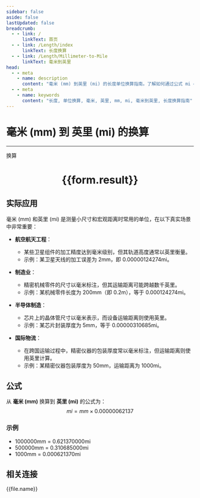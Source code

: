 ```yaml
---
sidebar: false
aside: false
lastUpdated: false
breadcrumb:
  - - link: /
      linkText: 首页
  - - link: /Length/index
      linkText: 长度换算
  - - link: /Length/Millimeter-to-Mile
      linkText: 毫米到英里
head:
  - - meta
    - name: description
      content: "毫米 (mm) 到英里 (mi) 的长度单位换算指南。了解如何通过公式 mi = mm × 0.00000062137 换算为英里。"
  - - meta
    - name: keywords
      content: "长度, 单位换算, 毫米, 英里, mm, mi, 毫米到英里, 长度换算指南"
---
```

# 毫米 (mm) 到 英里 (mi) 的换算
---
<script setup>
import { onMounted, reactive, inject, ref } from 'vue'
import { NButton, NForm, NFormItem, NInput, NInputNumber, NSelect, NCard, useMessage,NGrid ,NGi } from 'naive-ui'
import { defineClientComponent } from 'vitepress'
import { Length } from '../../files';

const convert = inject('convert')

const form = reactive({
  number: null,
  result: '',
})

const convertHandler = () => {
  if (form.number !== null && !isNaN(form.number)) {
    const convertedValue = parseFloat(form.number) * 0.00000062137
    form.result = `${form.number}mm = ${convertedValue.toFixed(9)}mi`
  } else {
    form.result = '请输入有效的数值。'
  }
}
</script>

<n-form size="large" :model="form">
  <n-form-item label="毫米 (mm)">
    <n-input-number v-model:value="form.number" placeholder="输入毫米" style="width: 100%" />
  </n-form-item>
  <n-form-item>
    <n-button type="primary" @click="convertHandler" block>换算</n-button>
  </n-form-item>
</n-form>

<n-card  embedded :bordered="false" hoverable>
  <div  style="text-align:center">
    <h1>{{form.result}}</h1>
  </div>
</n-card>

## 实际应用

毫米 (mm) 和英里 (mi) 是测量小尺寸和宏观距离时常用的单位，在以下真实场景中非常重要：

- **航空航天工程**：
  - 某些卫星组件的加工精度达到毫米级别，但其轨道高度通常以英里衡量。
  - 示例：某卫星天线的加工误差为 2mm，即 0.00000124274mi。

- **制造业**：
  - 精密机械零件的尺寸以毫米标注，但其运输距离可能跨越数千英里。
  - 示例：某机械零件长度为 200mm（即 0.2m），等于 0.000124274mi。

- **半导体制造**：
  - 芯片上的晶体管尺寸以毫米表示，而设备运输距离则使用英里。
  - 示例：某芯片封装厚度为 5mm，等于 0.00000310685mi。

- **国际物流**：
  - 在跨国运输过程中，精密仪器的包装厚度常以毫米标注，但运输距离则使用英里计算。
  - 示例：某精密仪器包装厚度为 50mm，运输距离为 1000mi。

## 公式

从 **毫米 (mm)** 换算到 **英里 (mi)** 的公式为：
$$ mi = mm \times 0.00000062137 $$

### 示例
- 1000000mm = 0.621370000mi
- 500000mm = 0.310685000mi
- 1000mm = 0.000621370mi

## 相关连接
<n-grid x-gap="12" :cols="4">
  <n-gi v-for="(file, index) in Length" :key="index">
    <n-button
      text
      tag="a"
      :href="file.path"
      type="primary"
    >
      {{file.name}}
    </n-button>
  </n-gi>
</n-grid>